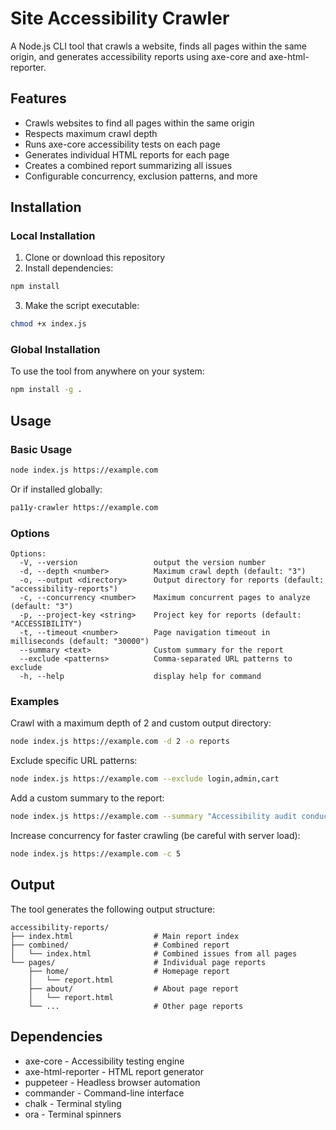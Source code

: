 # Site Accessibility Crawler

A Node.js CLI tool that crawls a website, finds all pages within the same origin, and generates accessibility reports using axe-core and axe-html-reporter.

## Features

- Crawls websites to find all pages within the same origin
- Respects maximum crawl depth
- Runs axe-core accessibility tests on each page
- Generates individual HTML reports for each page
- Creates a combined report summarizing all issues
- Configurable concurrency, exclusion patterns, and more

## Installation

### Local Installation

1. Clone or download this repository
2. Install dependencies:

```bash
npm install
```

3. Make the script executable:

```bash
chmod +x index.js
```

### Global Installation

To use the tool from anywhere on your system:

```bash
npm install -g .
```

## Usage

### Basic Usage

```bash
node index.js https://example.com
```

Or if installed globally:

```bash
pa11y-crawler https://example.com
```

### Options

```
Options:
  -V, --version                 output the version number
  -d, --depth <number>          Maximum crawl depth (default: "3")
  -o, --output <directory>      Output directory for reports (default: "accessibility-reports")
  -c, --concurrency <number>    Maximum concurrent pages to analyze (default: "3")
  -p, --project-key <string>    Project key for reports (default: "ACCESSIBILITY")
  -t, --timeout <number>        Page navigation timeout in milliseconds (default: "30000")
  --summary <text>              Custom summary for the report
  --exclude <patterns>          Comma-separated URL patterns to exclude
  -h, --help                    display help for command
```

### Examples

Crawl with a maximum depth of 2 and custom output directory:

```bash
node index.js https://example.com -d 2 -o reports
```

Exclude specific URL patterns:

```bash
node index.js https://example.com --exclude login,admin,cart
```

Add a custom summary to the report:

```bash
node index.js https://example.com --summary "Accessibility audit conducted on April 25, 2025"
```

Increase concurrency for faster crawling (be careful with server load):

```bash
node index.js https://example.com -c 5
```

## Output

The tool generates the following output structure:

```
accessibility-reports/
├── index.html                  # Main report index
├── combined/                   # Combined report
│   └── index.html              # Combined issues from all pages
└── pages/                      # Individual page reports
    ├── home/                   # Homepage report
    │   └── report.html
    ├── about/                  # About page report
    │   └── report.html
    └── ...                     # Other page reports
```

## Dependencies

- axe-core - Accessibility testing engine
- axe-html-reporter - HTML report generator
- puppeteer - Headless browser automation
- commander - Command-line interface
- chalk - Terminal styling
- ora - Terminal spinners
